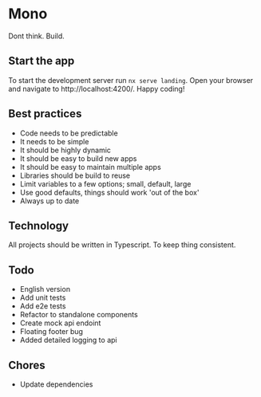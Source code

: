 # Mono

Dont think. Build.

## Start the app

To start the development server run `nx serve landing`. Open your browser and navigate to http://localhost:4200/. Happy coding!

## Best practices
- Code needs to be predictable
- It needs to be simple
- It should be highly dynamic
- It should be easy to build new apps
- It should be easy to maintain multiple apps
- Libraries should be build to reuse
- Limit variables to a few options; small, default, large
- Use good defaults, things should work 'out of the box'
- Always up to date

## Technology

All projects should be written in Typescript. To keep thing consistent.

## Todo
- English version
- Add unit tests
- Add e2e tests
- Refactor to standalone components
- Create mock api endoint
- Floating footer bug
- Added detailed logging to api

## Chores
- Update dependencies
